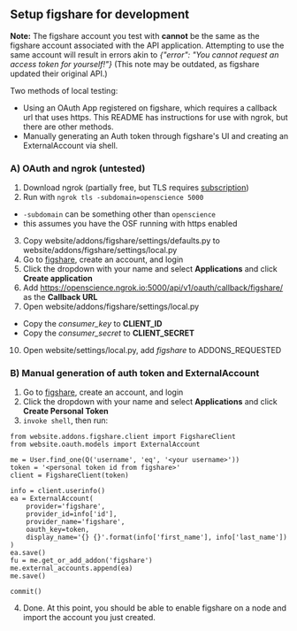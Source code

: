 ## Setup figshare for development

**Note:** The figshare account you test with **cannot** be the same as the figshare account
associated with the API application. Attempting to use the same account will result in errors
akin to *{"error": "You cannot request an access token for yourself!"}* (This note may be outdated,
as figshare updated their original API.)

Two methods of local testing: 
* Using an OAuth App registered on figshare, which requires a callback url that uses https. This README 
has instructions for use with ngrok, but there are other methods.
* Manually generating an Auth token through figshare's UI and creating an ExternalAccount via shell.

### A) OAuth and ngrok (untested)

1. Download ngrok (partially free, but TLS requires [subscription](https://ngrok.com/product#pricing))
2. Run with `ngrok tls -subdomain=openscience 5000` 
  * `-subdomain` can be something other than `openscience`
  * this assumes you have the OSF running with https enabled
3. Copy website/addons/figshare/settings/defaults.py to website/addons/figshare/settings/local.py
4. Go to [figshare](http://figshare.com), create an account, and login 
5. Click the dropdown with your name and select **Applications** and click **Create application**
8. Add https://openscience.ngrok.io:5000/api/v1/oauth/callback/figshare/ as the **Callback URL**
9. Open website/addons/figshare/settings/local.py
  * Copy the *consumer_key* to **CLIENT_ID**
  * Copy the *consumer_secret* to **CLIENT_SECRET**
10. Open website/settings/local.py, add *figshare* to ADDONS_REQUESTED

### B) Manual generation of auth token and ExternalAccount

1. Go to [figshare](http://figshare.com), create an account, and login 
2. Click the dropdown with your name and select **Applications** and click **Create Personal Token**
3. `invoke shell`, then run:
```
from website.addons.figshare.client import FigshareClient
from website.oauth.models import ExternalAccount

me = User.find_one(Q('username', 'eq', '<your username>'))
token = '<personal token id from figshare>'
client = FigshareClient(token)

info = client.userinfo()
ea = ExternalAccount(
    provider='figshare',
    provider_id=info['id'],
    provider_name='figshare',
    oauth_key=token,
    display_name='{} {}'.format(info['first_name'], info['last_name'])
)
ea.save()
fu = me.get_or_add_addon('figshare')
me.external_accounts.append(ea)
me.save()

commit()
```
4. Done. At this point, you should be able to enable figshare on a node and import the account you just created.